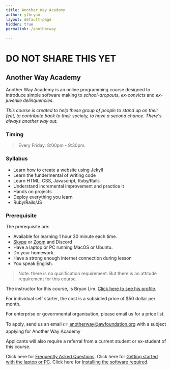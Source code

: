 ```yaml
---
title: Another Way Academy
author: ytbryan
layout: default-page
hidden: true
permalink: /anotherway

---
```





# DO NOT SHARE THIS YET

## Another Way Academy

Another Way Academy is an online programming course designed to introduce simple software making to *school-dropouts*, *ex-convicts* and *ex-juvenile delinquencies*.

*This course is created to help these group of people to stand up on their feet, to contribute back to their society, to have a second chance. There's always another way out.*

### Timing

> Every Friday: 8:00pm - 9:30pm.

### Syllabus
- Learn how to create a website using Jekyll
- Learn the fundermental of writing code
- Learn HTML, CSS, Javascript, Ruby/Rails
- Understand incremental improvement and practice it
- Hands on projects
- Deploy everything you learn
- Ruby/Rails/JS

### Prerequisite

The prerequisite are:

  - Available for learning 1 hour 30 minute each time.
  - [Skype](https://www.skype.com/en/download-skype/skype-for-computer/) or [Zoom](https://zoom.us) and Discord
  - Have a laptop or PC running MacOS or Ubuntu.
  - Do your homework.
  - Have a strong enough internet connection during lesson
  - You speak English.

> Note: there is no qualification requirement. But there is an attitude requirement for this course.

The instructor for this course, is Bryan Lim. [Click here to see his profile](/pages/about).

For individual self starter, the cost is a subsidied price of $50 dollar per month.

For enterprise or governmental organisation, please email us for a price list.

To apply, send us an email 👉 [anotherway@awfoundation.org](mailto:anotherway@awfoundation.org) with a subject applying for Another Way Academy

Applicants will also require a referral from a current student or ex-student of this course.

Click here for [Frequently Asked Questions](/anotherway/questions).
Click here for [Getting started with the laptop or PC](/anotherway/machines).
Click here for [Installing the software required](/anotherway/machines).
